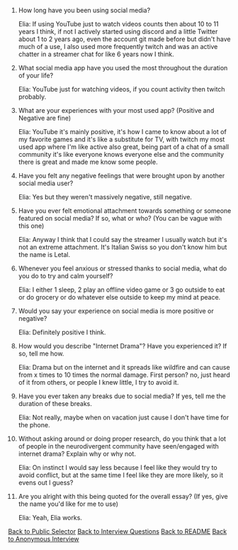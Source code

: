 1) How long have you been using social media?

    Elia: If using YouTube just to watch videos counts then about 10 to 11 years I think, if not I actively started using discord and a little Twitter about 1 to 2 years ago, even the account git made before but didn't have much of a use, I also used more frequently twitch and was an active chatter in a streamer chat for like 6 years now I think.

 2) What social media app have you used the most throughout the duration of your life?

    Elia: YouTube just for watching videos, if you count activity then twitch probably.

 3) What are your experiences with your most used app? (Positive and Negative are fine)

    Elia: YouTube it's mainly positive, it's how I came to know about a lot of my favorite games and it's like a substitute for TV, with twitch my most used app where I'm like active also great, being part of a chat of a small community it's like everyone knows everyone else and the community there is great and made me know some people.

4) Have you felt any negative feelings that were brought upon by another social media user?

    Elia: Yes but they weren't massively negative, still negative.

5) Have you ever felt emotional attachment towards something or someone featured on social media? If so, what or who? (You can be vague with this one)

    Elia: Anyway I think that I could say the streamer I usually watch but it's not an extreme attachment. It's Italian Swiss so you don't know him but the name is Letal.

 6) Whenever you feel anxious or stressed thanks to social media, what do you do to try and calm yourself?

    Elia: I either 1 sleep, 2 play an offline video game or 3 go outside to eat or do grocery or do whatever else outside to keep my mind at peace.

7) Would you say your experience on social media is more positive or negative?

     Elia: Definitely positive I think.

 8) How would you describe "Internet Drama"? Have you experienced it? If so, tell me how.

     Elia: Drama but on the internet and it spreads like wildfire and can cause from x times to 10 times the normal damage. First person? no, just heard of it from others, or people I knew little, I try to avoid it.

9) Have you ever taken any breaks due to social media? If yes, tell me the duration of these breaks.

     Elia: Not really, maybe when on vacation just cause I don't have time for the phone.

10) Without asking around or doing proper research, do you think that a lot of people in the neurodivergent community have seen/engaged with internet drama? Explain why or why not.

     Elia: On instinct I would say less because I feel like they would try to avoid conflict, but at the same time I feel like they are more likely, so it evens out I guess?

11) Are you alright with this being quoted for the overall essay? (If yes, give the name you'd like for me to use)

     Elia: Yeah, Elia works.

[Back to Public Selector](public-interview-selector.md)
[Back to Interview Questions](../interview-questions.md)
[Back to README](../README.md)
[Back to Anonymous Interview](../anonymous-files/anonymous-interviews.md)
